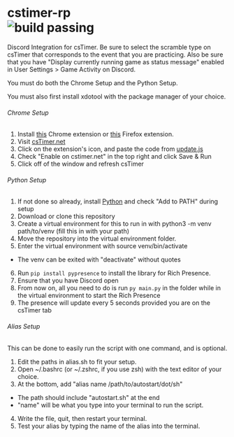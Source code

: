 # cstimer-rp<br>![build passing](https://img.shields.io/badge/build-passing-brightgreen)

Discord Integration for csTimer. Be sure to select the scramble type on csTimer that corresponds to the event that you are practicing. Also be sure that you have "Display currently running game as status message" enabled in User Settings > Game Activity on Discord.

You must do both the Chrome Setup and the Python Setup. 

You must also first install xdotool with the package manager of your choice.

###### Chrome Setup
1. Install [this](https://chrome.google.com/webstore/detail/run-javascript/lmilalhkkdhfieeienjbiicclobibjao) Chrome extension or [this](https://addons.mozilla.org/en-US/firefox/addon/javascript/) Firefox extension.
2. Visit [csTimer.net](https://cstimer.net/)
3. Click on the extension's icon, and paste the code from [update.js](update.js)
4. Check "Enable on cstimer.net" in the top right and click Save & Run
5. Click off of the window and refresh csTimer

###### Python Setup
1. If not done so already, install [Python](https://www.python.org/downloads/) and check "Add to PATH" during setup
2. Download or clone this repository
3. Create a virtual environment for this to run in with python3 -m venv path/to/venv (fill this in with your path)
4. Move the repository into the virtual environment folder.
5. Enter the virtual environment with source venv/bin/activate
 - The venv can be exited with "deactivate" without quotes
6. Run `pip install pypresence` to install the library for Rich Presence. 
7. Ensure that you have Discord open
8. From now on, all you need to do is run `py main.py` in the folder while in the virtual environment to start the Rich Presence
9. The presence will update every 5 seconds provided you are on the csTimer tab


###### Alias Setup
This can be done to easily run the script with one command, and is optional.
1. Edit the paths in alias.sh to fit your setup.
2. Open ~/.bashrc (or ~/.zshrc, if you use zsh) with the text editor of your choice.
3. At the bottom, add "alias name /path/to/autostart/dot/sh"
 - The path should include "autostart.sh" at the end
 - "name" will be what you type into your terminal to run the script.
4. Write the file, quit, then restart your terminal.
5. Test your alias by typing the name of the alias into the terminal.
